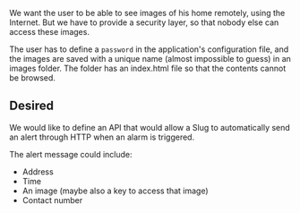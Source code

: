 We want the user to be able to see images of his home remotely, using the Internet. But we have to provide a security layer, so that nobody else can access these images.


The user has to define a `password` in the application's configuration file, and the images are saved with a unique name (almost impossible to guess) in an images folder. The folder has an index.html file so that the contents cannot be browsed.

## Desired ##

We would like to define an API that would allow a Slug to automatically send an alert through HTTP when an alarm is triggered.

The alert message could include:

  * Address
  * Time
  * An image (maybe also a key to access that image)
  * Contact number